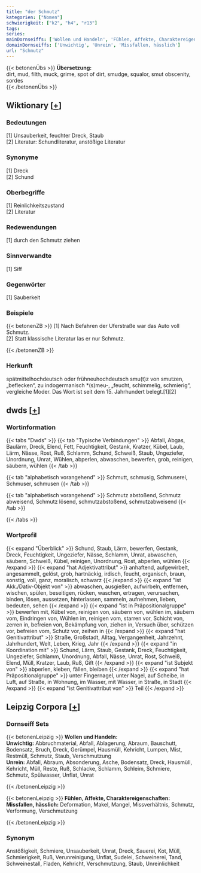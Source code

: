 ```yaml
---
title: "der Schmutz"
kategorien: ["Nomen"]
schwierigkeit: ["k2", "h4", "r13"]
tags:
series:
mainDornseiffs: ['Wollen und Handeln', 'Fühlen, Affekte, Charaktereigenschaften']
domainDornseiffs: ['Unwichtig', 'Unrein', 'Missfallen, hässlich']
url: "Schmutz"
---
```


{{< betonenÜbs >}}
**Übersetzung:**  
dirt, mud, filth, muck, grime, spot of dirt, smudge, squalor, smut obscenity, sordes  
{{< /betonenÜbs >}}

## Wiktionary [[+](https://de.wiktionary.org/wiki/Schmutz)]

### Bedeutungen
[1] Unsauberkeit, feuchter Dreck, Staub  
[2] Literatur: Schundliteratur, anstößige Literatur  

### Synonyme
[1] Dreck  
[2] Schund  

### Oberbegriffe
[1] Reinlichkeitszustand  
[2] Literatur  

### Redewendungen
[1] durch den Schmutz ziehen  

### Sinnverwandte
[1] Siff  

### Gegenwörter
[1] Sauberkeit  

### Beispiele
{{< betonenZB >}}
[1] Nach Befahren der Uferstraße war das Auto voll Schmutz.  
[2] Statt klassische Literatur las er nur Schmutz.  

{{< /betonenZB >}}
### Herkunft
spätmittelhochdeutsch oder frühneuhochdeutsch smu(t)z von smutzen, „beflecken“, zu indogermanisch *(s)meu-, „feucht, schimmelig, schmierig“, vergleiche Moder. Das Wort ist seit dem 15. Jahrhundert belegt.[1][2]  



## dwds [[+](https://www.dwds.de/wb/Schmutz)]

### Wortinformation
{{< tabs "Dwds" >}}
{{< tab "Typische Verbindungen" >}}
Abfall, Abgas, Baulärm, Dreck, Elend, Fett, Feuchtigkeit, Gestank, Kratzer, Kübel, Laub, Lärm, Nässe, Rost, Ruß, Schlamm, Schund, Schweiß, Staub, Ungeziefer, Unordnung, Unrat, Wühlen, abperlen, abwaschen, bewerfen, grob, reinigen, säubern, wühlen
{{< /tab >}}

{{< tab "alphabetisch vorangehend" >}}
Schmutt, schmusig, Schmuserei, Schmuser, schmusen
{{< /tab >}}

{{< tab "alphabetisch vorangehend" >}}
Schmutz abstoßend, Schmutz abweisend, Schmutz lösend, schmutzabstoßend, schmutzabweisend
{{< /tab >}}

{{< /tabs >}}

### Wortprofil
{{< expand "Überblick" >}} Schund, Staub, Lärm, bewerfen, Gestank, Dreck, Feuchtigkeit, Ungeziefer, Nässe, Schlamm, Unrat, abwaschen, säubern, Schweiß, Kübel, reinigen, Unordnung, Rost, abperlen, wühlen {{< /expand >}}
{{< expand "hat Adjektivattribut" >}} anhaftend, aufgewirbelt, angesammelt, gelöst, grob, hartnäckig, irdisch, feucht, organisch, braun, sonstig, voll, ganz, moralisch, schwarz {{< /expand >}}
{{< expand "ist Akk./Dativ-Objekt von" >}} abwaschen, ausgießen, aufwirbeln, entfernen, wischen, spülen, beseitigen, rücken, waschen, ertragen, verursachen, binden, lösen, aussetzen, hinterlassen, sammeln, aufnehmen, lieben, bedeuten, sehen {{< /expand >}}
{{< expand "ist in Präpositionalgruppe" >}} bewerfen mit, Kübel von, reinigen von, säubern von, wühlen im, säubern vom, Eindringen von, Wühlen im, reinigen vom, starren vor, Schicht von, zerren in, befreien von, Bekämpfung von, ziehen in, Versuch über, schützen vor, befreien vom, Schutz vor, zeihen in {{< /expand >}}
{{< expand "hat Genitivattribut" >}} Straße, Großstadt, Alltag, Vergangenheit, Jahrzehnt, Jahrhundert, Welt, Leben, Krieg, Jahr {{< /expand >}}
{{< expand "in Koordination mit" >}} Schund, Lärm, Staub, Gestank, Dreck, Feuchtigkeit, Ungeziefer, Schlamm, Unordnung, Abfall, Nässe, Unrat, Rost, Schweiß, Elend, Müll, Kratzer, Laub, Ruß, Gift {{< /expand >}}
{{< expand "ist Subjekt von" >}} abperlen, kleben, fällen, bleiben {{< /expand >}}
{{< expand "hat Präpositionalgruppe" >}} unter Fingernagel, unter Nagel, auf Scheibe, in Luft, auf Straße, in Wohnung, im Wasser, mit Wasser, in Straße, in Stadt {{< /expand >}}
{{< expand "ist Genitivattribut von" >}} Teil {{< /expand >}}

## Leipzig Corpora [[+](https://corpora.uni-leipzig.de/en/res?word=Schmutz&corpusId=deu_newscrawl-public_2018)]

### Dornseiff Sets
{{< betonenLeipzig >}}
**Wollen und Handeln:**  
**Unwichtig:** Abbruchmaterial, Abfall, Ablagerung, Abraum, Bauschutt, Bodensatz, Bruch, Dreck, Gerümpel, Hausmüll, Kehricht, Lumpen, Mist, Restmüll, Schmutz, Staub, Verschmutzung  
**Unrein:** Abfall, Abraum, Absonderung, Asche, Bodensatz, Dreck, Hausmüll, Kehricht, Müll, Reste, Ruß, Schlacke, Schlamm, Schleim, Schmiere, Schmutz, Spülwasser, Unflat, Unrat  

{{< /betonenLeipzig >}}


{{< betonenLeipzig >}}
**Fühlen, Affekte, Charaktereigenschaften:**  
**Missfallen, hässlich:** Deformation, Makel, Mangel, Missverhältnis, Schmutz, Verformung, Verschmutzung  

{{< /betonenLeipzig >}}

### Synonym
Anstößigkeit, Schmiere, Unsauberkeit, Unrat, Dreck, Sauerei, Kot, Müll, Schmierigkeit, Ruß, Verunreinigung, Unflat, Sudelei, Schweinerei, Tand, Schweinestall, Fladen, Kehricht, Verschmutzung, Staub, Unreinlichkeit

